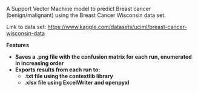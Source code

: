 A Support Vector Machine model to predict Breast cancer (benign/malignant) using the Breast Cancer Wisconsin data set.

Link to data set: https://www.kaggle.com/datasets/uciml/breast-cancer-wisconsin-data

<b> Features <b>

- Saves a .png file with the confusion matrix for each run, enumerated in increasing order
- Exports results from each run to:
    - .txt file using the contextlib library
    - .xlsx file using ExcelWriter and openpyxl
